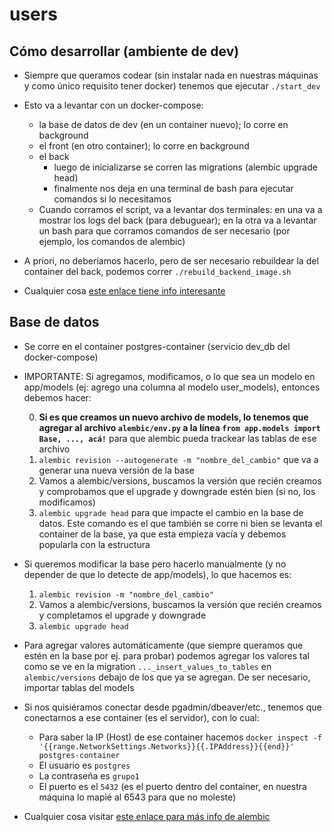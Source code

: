 # users

## Cómo desarrollar (ambiente de dev)
- Siempre que queramos codear (sin instalar nada en nuestras máquinas y como único requisito tener docker) tenemos que ejecutar ```./start_dev```
- Esto va a levantar con un docker-compose:
  - la base de datos de dev (en un container nuevo); lo corre en background
  - el front (en otro container); lo corre en background
  - el back
    - luego de inicializarse se corren las migrations (alembic upgrade head)
    - finalmente nos deja en una terminal de bash para ejecutar comandos si lo necesitamos
  - Cuando corramos el script, va a levantar dos terminales: en una va a mostrar los logs del back (para debuguear); en la otra va a levantar un bash para que corramos comandos de ser necesario (por ejemplo, los comandos de alembic)

- A priori, no deberíamos hacerlo, pero de ser necesario rebuildear la del container del back, podemos correr ```./rebuild_backend_image.sh```
- Cualquier cosa [este enlace tiene info interesante](https://ahmed-nafies.medium.com/fastapi-with-sqlalchemy-postgresql-and-alembic-and-of-course-docker-f2b7411ee396)

## Base de datos
- Se corre en el container postgres-container (servicio dev_db del docker-compose)
  
- IMPORTANTE: Si agregamos, modificamos, o lo que sea un modelo en app/models (ej: agrego una columna al modelo user_models), entonces debemos hacer:
  
  0. **Si es que creamos un nuevo archivo de models, lo tenemos que agregar al archivo `alembic/env.py` a la línea `from app.models import Base, ..., acá!`** para que alembic pueda trackear las tablas de ese archivo
  1. ```alembic revision --autogenerate -m "nombre_del_cambio"``` que va a generar una nueva versión de la base
  2. Vamos a alembic/versions, buscamos la versión que recién creamos y comprobamos que el upgrade y downgrade estén bien (si no, los modificamos)
  3. ```alembic upgrade head``` para que impacte el cambio en la base de datos. Este comando es el que también se corre ni bien se levanta el container de la base, ya que esta empieza vacía y debemos popularla con la estructura
  
- Si queremos modificar la base pero hacerlo manualmente (y no depender de que lo detecte de app/models), lo que hacemos es:
  1. ```alembic revision -m "nombre_del_cambio"```
  2. Vamos a alembic/versions, buscamos la versión que recién creamos y completamos el upgrade y downgrade
  3. ```alembic upgrade head```

- Para agregar valores automáticamente (que siempre queramos que estén en la base por ej. para probar) podemos agregar los valores tal como se ve en la migration `..._insert_values_to_tables` en `alembic/versions` debajo de los que ya se agregan. De ser necesario, importar tablas del models
    
- Si nos quisiéramos conectar desde pgadmin/dbeaver/etc., tenemos que conectarnos a ese container (es el servidor), con lo cual:
  - Para saber la IP (Host) de ese container hacemos ```docker inspect -f '{{range.NetworkSettings.Networks}}{{.IPAddress}}{{end}}' postgres-container```
  - El usuario es `postgres`
  - La contraseña es `grupo1`
  - El puerto es el `5432` (es el puerto dentro del container, en nuestra máquina lo mapié al 6543 para que no moleste)

- Cualquier cosa visitar [este enlace para más info de alembic](https://www.compose.com/articles/schema-migrations-with-alembic-python-and-postgresql/)